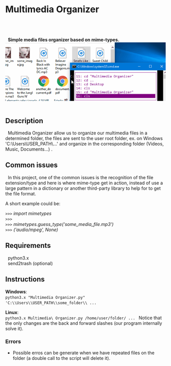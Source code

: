 # Multimedia Organizer 

<br/><br/><br/>
&nbsp; **Simple media files organizer based on mime-types.**
![INTRO IMAGE](Source/githubimg.gif)
<br/> <br/>

## Description
&nbsp; Multimedia Organizer allow us to organize our multimedia files in a determined folder, the files are sent to the user root folder, ex. on Windows 'C:\\Users\\USER_PATH\\...' and organize in the corresponding folder (Videos, Music, Documents...) .
<br/>

## Common issues
&nbsp; In this project, one of the common issues is the recognition of the file extension/type and here is where mime-type get in action, instead of use a large pattern in a dictionary or another third-party library to help for to get the file format.   

A short example could be:


`>>>`  *import mimetypes<br/>*
`>>>` <br/>
`>>>` *mimetypes.guess_type('some_media_file.mp3') <br/>*
`>>>` *('audio/mpeg', None)<br/>*


## Requirements
&nbsp; python3.x<br/>
&nbsp; send2trash (optional)<br/>

## Instructions

**Windows**: <br/> 
``` python3.x "Multimedia Organizer.py" 'C:\\Users\\USER_PATH\\some_folder\\ ... ```
  
**Linux**:  <br/>
``` python3.x Multimedia\ Organizer.py /home/user/folder/ ...  ```
Notice that the only changes are the back and forward slashes (our program internally solve it).

### Errors
* Possible erros can be generate when we have repeated files on the folder (a double call to the script will delete it).
